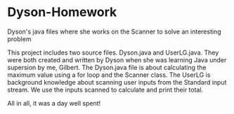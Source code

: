 # Dyson-Homework
Dyson's java files where she works on the Scanner to solve an interesting problem

This project includes two source files. Dyson.java and UserLG.java. They were both created and written by Dyson when she was learning Java under supersion by me, Gilbert.
The Dyson.java file is about calculating the maximum value using a for loop and the Scanner class. The UserLG is background knowledge about scanning user inputs from the Standard input stream. We use the inputs scanned to calculate and print their total.

All in all, it was a day well spent!
